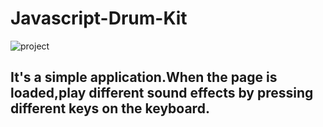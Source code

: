 # Javascript-Drum-Kit 

![project](https://user-images.githubusercontent.com/75890463/121065835-df194680-c7d1-11eb-8eb5-d53ccd82cdf7.jpeg)

## It's a simple application.When the page is loaded,play different sound effects by pressing different keys on the keyboard.<br/>

